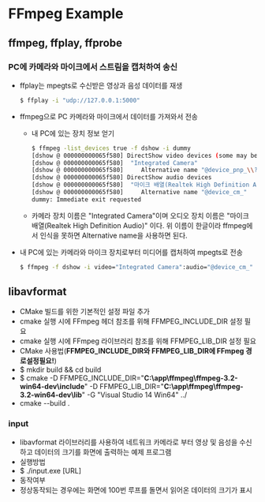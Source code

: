# FFmpeg Example
## ffmpeg, ffplay, ffprobe
### PC에 카메라와 마이크에서 스트림을 캡처하여 송신
 - ffplay는 mpegts로 수신받은 영상과 음성 데이터를 재생

   ```sh
   $ ffplay -i "udp://127.0.0.1:5000"
   ```
   
 - ffmpeg으로 PC 카메라와 마이크에서 데이터를 가져와서 전송
   - 내 PC에 있는 장치 정보 얻기

     ```sh
     $ ffmpeg -list_devices true -f dshow -i dummy
     [dshow @ 000000000065f580] DirectShow video devices (some may be both video and audio devices)
     [dshow @ 000000000065f580]  "Integrated Camera"
     [dshow @ 000000000065f580]     Alternative name "@device_pnp_\\?\usb"
     [dshow @ 000000000065f580] DirectShow audio devices
     [dshow @ 000000000065f580]  "마이크 배열(Realtek High Definition Audio)"
     [dshow @ 000000000065f580]     Alternative name "@device_cm_"
     dummy: Immediate exit requested
     ```
      
    - 카메라 장치 이름은 "Integrated Camera"이며 오디오 장치 이름은 "마이크 배열(Realtek High Definition Audio)" 이다. 위 이름이 한글이라 ffmpeg에서 인식을 못하면 Alternative name을 사용하면 된다.
  - 내 PC에 있는 카메라와 마이크 장치로부터 미디어를 캡처하여 mpegts로 전송
     
    ```sh
    $ ffmpeg -f dshow -i video="Integrated Camera":audio="@device_cm_" -f mpegts "udp://127.0.0.1:5000"
    ```

## libavformat
- CMake 빌드를 위한 기본적인 설정 파일 추가
 - cmake 실행 시에 FFmpeg 헤더 참조를 위해 FFMPEG_INCLUDE_DIR 설정 필요
 - cmake 실행 시에 FFmpeg 라이브러리 참조를 위해 FFMPEG_LIB_DIR 설정 필요
- CMake 사용법(**FFMPEG_INCLUDE_DIR와 FFMPEG_LIB_DIR에 FFmpeg 경로설정필요!**)
 - $ mkdir build && cd build
 - $ cmake -D FFMPEG_INCLUDE_DIR="**C:\app\ffmpeg\ffmpeg-3.2-win64-dev\include**" -D FFMPEG_LIB_DIR="**C:\app\ffmpeg\ffmpeg-3.2-win64-dev\lib**" -G "Visual Studio 14 Win64" ../
 - cmake --build .

### input
- libavformat 라이브러리를 사용하여 네트워크 카메라로 부터 영상 및 음성을 수신하고 데이터의 크기를 화면에 출력하는 예제 프로그램
- 실행방법
 - $ ./input.exe [URL]
- 동작여부
 - 정상동작되는 경우에는 화면에 100번 루프를 돌면서 읽어온 데이터의 크기가 표시
